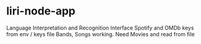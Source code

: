 # liri-node-app
Language Interpretation and Recognition Interface
Spotify and OMDb keys from env / keys file
Bands, Songs working. Need Movies and read from file
